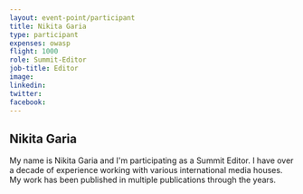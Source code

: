 ```yaml
---
layout: event-point/participant
title: Nikita Garia
type: participant
expenses: owasp
flight: 1000
role: Summit-Editor
job-title: Editor
image: 
linkedin:
twitter: 
facebook:
---
```


## Nikita Garia

My name is Nikita Garia and I'm participating as a Summit Editor. I have over a decade of experience working with various international media houses. My work has been published in multiple publications through the years.
